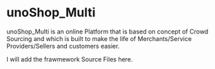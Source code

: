 # unoShop_Multi
unoShop_Multi is an online Platform that is based on concept of Crowd Sourcing and which is built to make the life of Merchants/Service Providers/Sellers and customers easier.

I will add the frawmework Source Files here.
